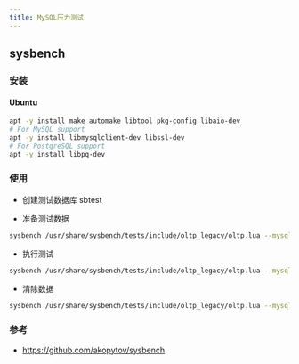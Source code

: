 ```yaml
---
title: MySQL压力测试
---
```


## sysbench

### 安装

#### Ubuntu

```bash
apt -y install make automake libtool pkg-config libaio-dev
# For MySQL support
apt -y install libmysqlclient-dev libssl-dev
# For PostgreSQL support
apt -y install libpq-dev
```

### 使用

- 创建测试数据库 sbtest

- 准备测试数据

```bash
sysbench /usr/share/sysbench/tests/include/oltp_legacy/oltp.lua --mysql-host=192.168.153.130 --mysql-port=3306 --mysql-user=root --mysql-password=123456 --mysql-db=sbtest --oltp-tables-count=10 --oltp-table-size=100000 prepare
```

- 执行测试

```bash
sysbench /usr/share/sysbench/tests/include/oltp_legacy/oltp.lua --mysql-host=192.168.153.130 --mysql-port=3306 --mysql-user=root  --mysql-password=123456 --mysql-db=sbtest --oltp-test-mode=complex --threads=10 --time=300 --report-interval=10 run >> /home/mysysbench.log
```

- 清除数据

```bash
sysbench /usr/share/sysbench/tests/include/oltp_legacy/oltp.lua --mysql-host=192.168.153.130 --mysql-port=3306 --mysql-user=root  --mysql-password=123456 --mysql-db=sbtest  --oltp-tables-count=10 --oltp-table-size=100000 cleanup
```

### 参考

- https://github.com/akopytov/sysbench
